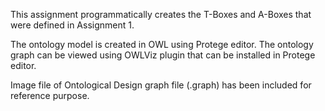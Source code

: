 This assignment programmatically creates the T-Boxes and A-Boxes that were defined in Assignment 1. 

The ontology model is created in OWL using Protege editor. The ontology graph can be viewed using OWLViz plugin that can be installed in Protege editor.

Image file of Ontological Design graph  file (.graph) has been included for reference purpose.
